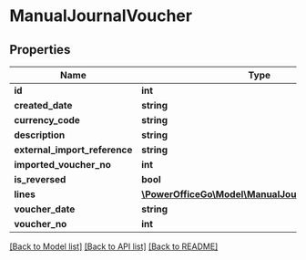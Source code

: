 # ManualJournalVoucher

## Properties
Name | Type | Description | Notes
------------ | ------------- | ------------- | -------------
**id** | **int** |  | [optional] 
**created_date** | **string** |  | [optional] 
**currency_code** | **string** |  | [optional] 
**description** | **string** |  | [optional] 
**external_import_reference** | **string** |  | [optional] 
**imported_voucher_no** | **int** |  | [optional] 
**is_reversed** | **bool** |  | [optional] 
**lines** | [**\PowerOfficeGo\Model\ManualJournalVoucherLine[]**](ManualJournalVoucherLine.md) |  | [optional] 
**voucher_date** | **string** |  | [optional] 
**voucher_no** | **int** |  | [optional] 

[[Back to Model list]](../README.md#documentation-for-models) [[Back to API list]](../README.md#documentation-for-api-endpoints) [[Back to README]](../README.md)


